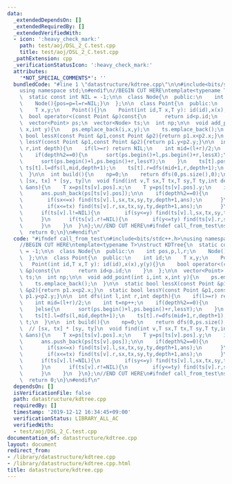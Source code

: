 ```yaml
---
data:
  _extendedDependsOn: []
  _extendedRequiredBy: []
  _extendedVerifiedWith:
  - icon: ':heavy_check_mark:'
    path: test/aoj/DSL_2_C.test.cpp
    title: test/aoj/DSL_2_C.test.cpp
  _pathExtension: cpp
  _verificationStatusIcon: ':heavy_check_mark:'
  attributes:
    '*NOT_SPECIAL_COMMENTS*': ''
  bundledCode: "#line 1 \"datastructure/kdtree.cpp\"\n\n#include<bits/stdc++.h>\n\
    using namespace std;\n#endif\n//BEGIN CUT HERE\ntemplate<typename T>\nstruct KDTree{\n\
    \  static const int NIL = -1;\n\n  class Node{\n  public:\n    int pos,p,l,r;\n\
    \    Node(){pos=p=l=r=NIL;}\n  };\n\n  class Point{\n  public:\n    int id;\n\
    \    T x,y;\n    Point(){}\n    Point(int id,T x,T y): id(id),x(x),y(y){}\n  \
    \  bool operator<(const Point &p)const{\n      return id<p.id;\n    }\n  };\n\n\
    \  vector<Point> ps;\n  vector<Node> ts;\n  int np;\n\n  void add_point(int i,int\
    \ x,int y){\n    ps.emplace_back(i,x,y);\n    ts.emplace_back();\n  }\n\n  static\
    \ bool lessX(const Point &p1,const Point &p2){return p1.x<p2.x;}\n  static bool\
    \ lessY(const Point &p1,const Point &p2){return p1.y<p2.y;}\n\n  int dfs(int l,int\
    \ r,int depth){\n    if(l>=r) return NIL;\n    int mid=(l+r)/2;\n    int t=np++;\n\
    \    if(depth%2==0){\n      sort(ps.begin()+l,ps.begin()+r,lessX);\n    }else{\n\
    \      sort(ps.begin()+l,ps.begin()+r,lessY);\n    }\n    ts[t].pos=mid;\n   \
    \ ts[t].l=dfs(l,mid,depth+1);\n    ts[t].r=dfs(mid+1,r,depth+1);\n    return t;\n\
    \  }\n\n  int build(){\n    np=0;\n    return dfs(0,ps.size(),0);\n  }\n\n  //\
    \ [sx, tx] * [sy, ty]\n  void find(int v,T sx,T tx,T sy,T ty,int depth,vector<Point>\
    \ &ans){\n    T x=ps[ts[v].pos].x;\n    T y=ps[ts[v].pos].y;\n    if(sx<=x&&x<=tx&&sy<=y&&y<=ty)\n\
    \      ans.push_back(ps[ts[v].pos]);\n\n    if(depth%2==0){\n      if(ts[v].l!=NIL){\n\
    \        if(sx<=x) find(ts[v].l,sx,tx,sy,ty,depth+1,ans);\n      }\n      if(ts[v].r!=NIL){\n\
    \        if(x<=tx) find(ts[v].r,sx,tx,sy,ty,depth+1,ans);\n      }\n    }else{\n\
    \      if(ts[v].l!=NIL){\n        if(sy<=y) find(ts[v].l,sx,tx,sy,ty,depth+1,ans);\n\
    \      }\n      if(ts[v].r!=NIL){\n        if(y<=ty) find(ts[v].r,sx,tx,sy,ty,depth+1,ans);\n\
    \      }\n    }\n  }\n};\n//END CUT HERE\n#ifndef call_from_test\nsigned main(){\n\
    \  return 0;\n}\n#endif\n"
  code: "#ifndef call_from_test\n#include<bits/stdc++.h>\nusing namespace std;\n#endif\n\
    //BEGIN CUT HERE\ntemplate<typename T>\nstruct KDTree{\n  static const int NIL\
    \ = -1;\n\n  class Node{\n  public:\n    int pos,p,l,r;\n    Node(){pos=p=l=r=NIL;}\n\
    \  };\n\n  class Point{\n  public:\n    int id;\n    T x,y;\n    Point(){}\n \
    \   Point(int id,T x,T y): id(id),x(x),y(y){}\n    bool operator<(const Point\
    \ &p)const{\n      return id<p.id;\n    }\n  };\n\n  vector<Point> ps;\n  vector<Node>\
    \ ts;\n  int np;\n\n  void add_point(int i,int x,int y){\n    ps.emplace_back(i,x,y);\n\
    \    ts.emplace_back();\n  }\n\n  static bool lessX(const Point &p1,const Point\
    \ &p2){return p1.x<p2.x;}\n  static bool lessY(const Point &p1,const Point &p2){return\
    \ p1.y<p2.y;}\n\n  int dfs(int l,int r,int depth){\n    if(l>=r) return NIL;\n\
    \    int mid=(l+r)/2;\n    int t=np++;\n    if(depth%2==0){\n      sort(ps.begin()+l,ps.begin()+r,lessX);\n\
    \    }else{\n      sort(ps.begin()+l,ps.begin()+r,lessY);\n    }\n    ts[t].pos=mid;\n\
    \    ts[t].l=dfs(l,mid,depth+1);\n    ts[t].r=dfs(mid+1,r,depth+1);\n    return\
    \ t;\n  }\n\n  int build(){\n    np=0;\n    return dfs(0,ps.size(),0);\n  }\n\n\
    \  // [sx, tx] * [sy, ty]\n  void find(int v,T sx,T tx,T sy,T ty,int depth,vector<Point>\
    \ &ans){\n    T x=ps[ts[v].pos].x;\n    T y=ps[ts[v].pos].y;\n    if(sx<=x&&x<=tx&&sy<=y&&y<=ty)\n\
    \      ans.push_back(ps[ts[v].pos]);\n\n    if(depth%2==0){\n      if(ts[v].l!=NIL){\n\
    \        if(sx<=x) find(ts[v].l,sx,tx,sy,ty,depth+1,ans);\n      }\n      if(ts[v].r!=NIL){\n\
    \        if(x<=tx) find(ts[v].r,sx,tx,sy,ty,depth+1,ans);\n      }\n    }else{\n\
    \      if(ts[v].l!=NIL){\n        if(sy<=y) find(ts[v].l,sx,tx,sy,ty,depth+1,ans);\n\
    \      }\n      if(ts[v].r!=NIL){\n        if(y<=ty) find(ts[v].r,sx,tx,sy,ty,depth+1,ans);\n\
    \      }\n    }\n  }\n};\n//END CUT HERE\n#ifndef call_from_test\nsigned main(){\n\
    \  return 0;\n}\n#endif\n"
  dependsOn: []
  isVerificationFile: false
  path: datastructure/kdtree.cpp
  requiredBy: []
  timestamp: '2019-12-12 16:34:45+09:00'
  verificationStatus: LIBRARY_ALL_AC
  verifiedWith:
  - test/aoj/DSL_2_C.test.cpp
documentation_of: datastructure/kdtree.cpp
layout: document
redirect_from:
- /library/datastructure/kdtree.cpp
- /library/datastructure/kdtree.cpp.html
title: datastructure/kdtree.cpp
---
```

